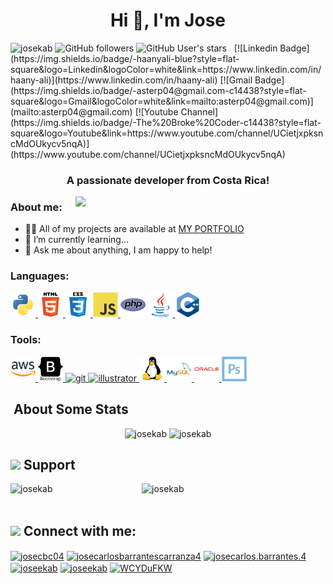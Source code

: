 <h1 align="center">Hi 👋, I'm Jose</h1>
<p align="left"> 
  <img src="https://komarev.com/ghpvc/?username=josekab&label=Profile%20views&color=0e75b6&style=flat" alt="josekab" />
  <img alt="GitHub followers" src="https://img.shields.io/github/followers/josekab?style=social"> 
  <img alt="GitHub User's stars" src="https://img.shields.io/github/stars/josekab?style=social">&nbsp;&nbsp;
  [![Linkedin Badge](https://img.shields.io/badge/-haanyali-blue?style=flat-square&logo=Linkedin&logoColor=white&link=https://www.linkedin.com/in/haany-ali)](https://www.linkedin.com/in/haany-ali) [![Gmail Badge](https://img.shields.io/badge/-asterp04@gmail.com-c14438?style=flat-square&logo=Gmail&logoColor=white&link=mailto:asterp04@gmail.com)](mailto:asterp04@gmail.com) [![Youtube Channel](https://img.shields.io/badge/-The%20Broke%20Coder-c14438?style=flat-square&logo=Youtube&link=https://www.youtube.com/channel/UCietjxpksncMdOUkycv5nqA)](https://www.youtube.com/channel/UCietjxpksncMdOUkycv5nqA)

</p>
<h3 align="center">A passionate developer from Costa Rica!</h3>
<img src="https://media.tenor.com/tbK7atZlDWMAAAAC/typing.gif" width="400" align="right"/>

<h3 align="left">About me:</h3>

- 👨‍💻 All of my projects are available at <a href="https://josekab.github.io/portfolioo/">MY PORTFOLIO</a>
- 🌱 I’m currently learning...
- 💬 Ask me about anything, I am happy to help!

<h3 align="left">Languages:</h3>
<a href="https://www.python.org" target="_blank" rel="noreferrer"> <img src="https://raw.githubusercontent.com/devicons/devicon/master/icons/python/python-original.svg" alt="python" width="40" height="40"/> </a>
<a href="https://www.w3.org/html/" target="_blank" rel="noreferrer"> <img src="https://raw.githubusercontent.com/devicons/devicon/master/icons/html5/html5-original-wordmark.svg" alt="html5" width="40" height="40"/> </a>
<a href="https://www.w3schools.com/css/" target="_blank" rel="noreferrer"> <img src="https://raw.githubusercontent.com/devicons/devicon/master/icons/css3/css3-original-wordmark.svg" alt="css3" width="40" height="40"/> </a>
<a href="https://developer.mozilla.org/en-US/docs/Web/JavaScript" target="_blank" rel="noreferrer"> <img src="https://raw.githubusercontent.com/devicons/devicon/master/icons/javascript/javascript-original.svg" alt="javascript" width="40" height="40"/> </a>
<a href="https://www.php.net" target="_blank" rel="noreferrer"> <img src="https://raw.githubusercontent.com/devicons/devicon/master/icons/php/php-original.svg" alt="php" width="40" height="40"/></a>
<a href="https://www.java.com" target="_blank" rel="noreferrer"> <img src="https://raw.githubusercontent.com/devicons/devicon/master/icons/java/java-original.svg" alt="java" width="40" height="40"/> </a>
<a href="https://www.w3schools.com/cpp/" target="_blank" rel="noreferrer"> <img src="https://raw.githubusercontent.com/devicons/devicon/master/icons/cplusplus/cplusplus-original.svg" alt="cplusplus" width="40" height="40"/> </a>


<h3 align="left">Tools:</h3>
<p align="left"> 
<a href="https://aws.amazon.com" target="_blank" rel="noreferrer"> <img src="https://raw.githubusercontent.com/devicons/devicon/master/icons/amazonwebservices/amazonwebservices-original-wordmark.svg" alt="aws" width="40" height="40"/> </a> 
<a href="https://getbootstrap.com" target="_blank" rel="noreferrer"> <img src="https://raw.githubusercontent.com/devicons/devicon/master/icons/bootstrap/bootstrap-plain-wordmark.svg" alt="bootstrap" width="40" height="40"/> </a>  
<a href="https://git-scm.com/" target="_blank" rel="noreferrer"> <img src="https://www.vectorlogo.zone/logos/git-scm/git-scm-icon.svg" alt="git" width="40" height="40"/> </a>  
<a href="https://www.adobe.com/in/products/illustrator.html" target="_blank" rel="noreferrer"> <img src="https://www.vectorlogo.zone/logos/adobe_illustrator/adobe_illustrator-icon.svg" alt="illustrator" width="40" height="40"/> </a>   
<a href="https://www.linux.org/" target="_blank" rel="noreferrer"> <img src="https://raw.githubusercontent.com/devicons/devicon/master/icons/linux/linux-original.svg" alt="linux" width="40" height="40"/> </a> 
<a href="https://www.mysql.com/" target="_blank" rel="noreferrer"> <img src="https://raw.githubusercontent.com/devicons/devicon/master/icons/mysql/mysql-original-wordmark.svg" alt="mysql" width="40" height="40"/> </a> 
<a href="https://www.oracle.com/" target="_blank" rel="noreferrer"> <img src="https://raw.githubusercontent.com/devicons/devicon/master/icons/oracle/oracle-original.svg" alt="oracle" width="40" height="40"/> </a> 
<a href="https://www.photoshop.com/en" target="_blank" rel="noreferrer"> <img src="https://raw.githubusercontent.com/devicons/devicon/master/icons/photoshop/photoshop-line.svg" alt="photoshop" width="40" height="40"/> </a>  
</p>

## <img src="" width="50px"> About Some Stats
<div align="center">
<img height="150em" src="https://github-readme-stats.vercel.app/api/top-langs?username=josekab&show_icons=true&locale=en&layout=compact" alt="josekab" />
<img height="150em" src="https://github-readme-stats.vercel.app/api?username=josekab&show_icons=true&locale=en" alt="josekab" />
</div>

## <img src="https://media.tenor.com/Ui4AT07IoKIAAAAi/star-spin.gif" width="50px"> Support
<p><a href="https://www.buymeacoffee.com/josekab"> <img align="left" src="https://cdn.buymeacoffee.com/buttons/v2/default-yellow.png" height="50" width="210" alt="josekab" /></a><a href="https://ko-fi.com/josekab"> <img align="left" src="https://cdn.ko-fi.com/cdn/kofi3.png?v=3" height="50" width="210" alt="josekab" /></a></p><br><br>

## <img src="https://media.tenor.com/Ui4AT07IoKIAAAAi/star-spin.gif" width="50px"> Connect with me:
<p align="left">
<a href="https://twitter.com/josecbc04" target="blank"><img align="center" src="https://raw.githubusercontent.com/rahuldkjain/github-profile-readme-generator/master/src/images/icons/Social/twitter.svg" alt="josecbc04" height="30" width="40" /></a>
<a href="https://linkedin.com/in/josecarlosbarrantescarranza4" target="blank"><img align="center" src="https://raw.githubusercontent.com/rahuldkjain/github-profile-readme-generator/master/src/images/icons/Social/linked-in-alt.svg" alt="josecarlosbarrantescarranza4" height="30" width="40" /></a>
<a href="https://fb.com/josecarlos.barrantes.4" target="blank"><img align="center" src="https://raw.githubusercontent.com/rahuldkjain/github-profile-readme-generator/master/src/images/icons/Social/facebook.svg" alt="josecarlos.barrantes.4" height="30" width="40" /></a>
<a href="https://instagram.com/joseekab" target="blank"><img align="center" src="https://raw.githubusercontent.com/rahuldkjain/github-profile-readme-generator/master/src/images/icons/Social/instagram.svg" alt="joseekab" height="30" width="40" /></a>
<a href="https://www.youtube.com/c/joseekab" target="blank"><img align="center" src="https://raw.githubusercontent.com/rahuldkjain/github-profile-readme-generator/master/src/images/icons/Social/youtube.svg" alt="joseekab" height="30" width="40" /></a>
<a href="https://discord.gg/WCYDuFKW" target="blank"><img align="center" src="https://raw.githubusercontent.com/rahuldkjain/github-profile-readme-generator/master/src/images/icons/Social/discord.svg" alt="WCYDuFKW" height="30" width="40" /></a>
</p>
